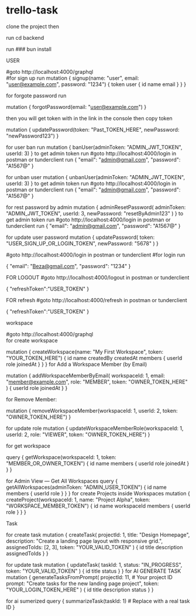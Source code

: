 # trello-task
clone the project then 

run cd backend

run ### bun install


 USER 

#goto http://localhost:4000/graphql  
#for sign up run
  mutation {
  signup(name: "user", email: "user@example.com", password: "1234") {
    token
    user {
      id
      name
      email
    }
  }
}

for forgote password run 

mutation {
  forgotPassword(email: "user@example.com")
}

then you will get token with in the link  in the console then copy token 

mutation {
  updatePassword(token: "Past_TOKEN_HERE", newPassword: "newPassword123")
}

for user ban run 
mutation {
  banUser(adminToken: "ADMIN_JWT_TOKEN", userId: 3)
}
to get admin token run 
#goto http://localhost:4000/login in postman or tunderclient run
{
  "email": "admin@gmail.com",
  "password": "A1567@"
}

for unban user 
mutation {
  unbanUser(adminToken: "ADMIN_JWT_TOKEN", userId: 3)
}
to get admin token run 
#goto http://localhost:4000/login in postman or tunderclient run
{
  "email": "admin@gmail.com",
  "password": "A1567@"
}


for rest password by admin
mutation {
  adminResetPassword(
    adminToken: "ADMIN_JWT_TOKEN",
    userId: 3,
    newPassword: "resetByAdmin123"
  )
}
to get admin token run 
#goto http://localhost:4000/login in postman or tunderclient run
{
  "email": "admin@gmail.com",
  "password": "A1567@"
}


for update user password 
mutation {
  updatePassword(
    token: "USER_SIGN_UP_OR_LOGIN_TOKEN", 
    newPassword: "5678"
  )
}




#goto http://localhost:4000/login in postman or tunderclient 
#for login run 

{
  "email": "Beza@gmail.com",
  "password": "1234"
}

FOR LOGOUT #goto http://localhost:4000/logout in postman or tunderclient 

{
"refreshToken":"USER_TOKEN"
}

FOR refresh #goto http://localhost:4000/refresh in postman or tunderclient 

{
"refreshToken":"USER_TOKEN"
}





 workspace 

 
#goto http://localhost:4000/graphql  
for create workspace

mutation {
  createWorkspace(name: "My First Workspace", token: "YOUR_TOKEN_HERE") {
    id
    name
    createdBy
    createdAt
    members {
      userId
      role
      joinedAt
    }
  }
}
for Add a Workspace Member (by Email) 

mutation {
  addWorkspaceMemberByEmail(
    workspaceId: 1,
    email: "member@example.com",
    role: "MEMBER",
    token: "OWNER_TOKEN_HERE"
  ) {
    userId
    role
    joinedAt
  }
}

for  Remove Member:

mutation {
  removeWorkspaceMember(workspaceId: 1, userId: 2, token: "OWNER_TOKEN_HERE")
}

for update role 
mutation {
  updateWorkspaceMemberRole(workspaceId: 1, userId: 2, role: "VIEWER", token: "OWNER_TOKEN_HERE")
}

for get workspace

query {
  getWorkspace(workspaceId: 1, token: "MEMBER_OR_OWNER_TOKEN") {
    id
    name
    members {
      userId
      role
      joinedAt
    }
  }
}

for Admin View — Get All Workspaces
query {
  getAllWorkspaces(adminToken: "ADMIN_USER_TOKEN") {
    id
    name
    members {
      userId
      role
    }
  }
}
for create Projects inside Workspaces
mutation {
  createProject(workspaceId: 1, name: "Project Alpha", token: "WORKSPACE_MEMBER_TOKEN") {
    id
    name
    workspaceId
    members {
      userId
      role
    }
  }
}


Task 


for create task 
mutation {
  createTask(
    projectId: 1,
    title: "Design Homepage",
    description: "Create a landing page layout with responsive grid.",
    assignedToIds: [2, 3],
    token: "YOUR_VALID_TOKEN"
  ) {
    id
    title
    description
    assignedToIds
  }
}

for update task
mutation {
  updateTask(
    taskId: 1,
    status: "IN_PROGRESS",
    token: "YOUR_VALID_TOKEN"
  ) {
    id
    title
    status
  }
}
for AI GENERATE TASK 
mutation {
  generateTasksFromPrompt(
    projectId: 11,  # Your project ID
    prompt: "Create tasks for the new landing page project",
    token: "YOUR_LOGIN_TOKEN_HERE"
  ) {
    id
    title
    description
    status
  }
}


for ai sumerized 
query {
  summarizeTask(taskId: 1)  # Replace with a real task ID
}










